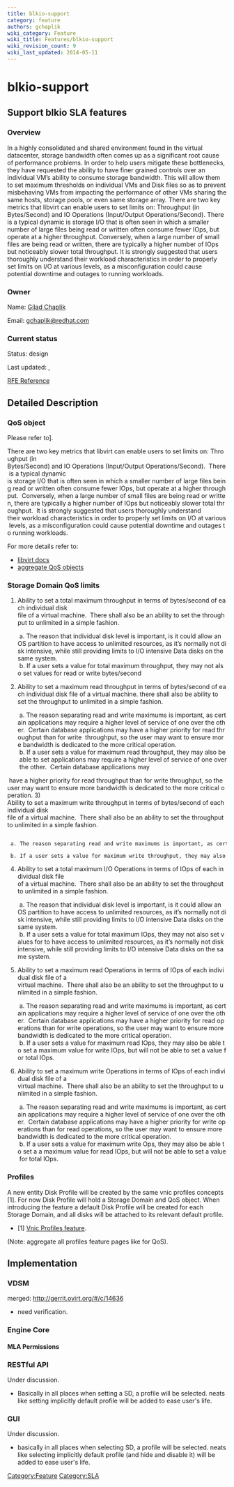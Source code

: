 ```yaml
---
title: blkio-support
category: feature
authors: gchaplik
wiki_category: Feature
wiki_title: Features/blkio-support
wiki_revision_count: 9
wiki_last_updated: 2014-05-11
---
```


# blkio-support

## Support blkio SLA features

### Overview

In a highly consolidated and shared environment found in the virtual datacenter, storage bandwidth often comes up as a significant root cause of performance problems. In order to help users mitigate these bottlenecks, they have requested the ability to have finer grained controls over an individual VM’s ability to consume storage bandwidth. This will allow them to set maximum thresholds on individual VMs and Disk files so as to prevent misbehaving VMs from impacting the performance of other VMs sharing the same hosts, storage pools, or even same storage array. There are two key metrics that libvirt can enable users to set limits on: Throughput (in Bytes/Second) and IO Operations (Input/Output Operations/Second). There is a typical dynamic is storage I/O that is often seen in which a smaller number of large files being read or written often consume fewer IOps, but operate at a higher throughput. Conversely, when a large number of small files are being read or written, there are typically a higher number of IOps but noticeably slower total throughput. It is strongly suggested that users thoroughly understand their workload characteristics in order to properly set limits on I/O at various levels, as a misconfiguration could cause potential downtime and outages to running workloads.

### Owner

Name: [ Gilad Chaplik](User:gchaplik)

Email: <gchaplik@redhat.com>

### Current status

Status: design

Last updated: ,

[RFE Reference](https://bugzilla.redhat.com/show_bug.cgi?id=1085049)

## Detailed Description

### QoS object

Please refer to].

There are two key metrics that libvirt can enable users to set limits on: Throughput (in Bytes/Second) and IO Operations (Input/Output Operations/Second).  There is a typical dynamic  is storage I/O that is often seen in which a smaller number of large files being read or written often consume fewer IOps, but operate at a higher throughput.  Conversely, when a large number of small files are being read or written, there are typically a higher number of IOps but noticeably slower total throughput.  It is strongly suggested that users thoroughly understand their workload characteristics in order to properly set limits on I/O at various levels, as a misconfiguration could cause potential downtime and outages to running workloads.

For more details refer to:

*   [libvirt docs](http://libvirt.org/formatdomain.html#elementsDisks)
*   [aggregate QoS objects](http://www.ovirt.org/Features/aggregate_QoS)

### Storage Domain QoS limits

1) Ability to set a total maximum throughput in terms of bytes/second of each individual disk file of a virtual machine.  There shall also be an ability to set the throughput to unlimited in a simple fashion.

       a. The reason that individual disk level is important, is it could allow an OS partition to have access to unlimited resources, as it’s normally not disk intensive, while still providing limits to I/O intensive Data disks on the same system.
       b. If a user sets a value for total maximum throughput, they may not also set values for read or write bytes/second

2) Ability to set a maximum read throughput in terms of bytes/second of each individual disk file of a virtual machine. there shall also be ability to set the throughput to unlimited in a simple fashion.

       a. The reason separating read and write maximums is important, as certain applications may require a higher level of service of one over the other.  Certain database applications may have a higher priority for read throughput than for write  throughput, so the user may want to ensure more bandwidth is dedicated to the more critical operation.
       b. If a user sets a value for maximum read throughput, they may also be able to set applications may require a higher level of service of one over the other.  Certain database applications may

 have a higher priority for read throughput than for write throughput, so the user may want to ensure more bandwidth is dedicated to the more critical operation. 3) Ability to set a maximum write throughput in terms of bytes/second of each individual disk file of a virtual machine.  There shall also be an ability to set the throughput to unlimited in a simple fashion.

       a. The reason separating read and write maximums is important, as certain applications may require a higher level of service of one over the other.  Certain database applications may have a higher priority for write throughput than for read throughput, so the user may want to ensure more bandwidth is dedicated to the more critical operation.
       b. If a user sets a value for maximum write throughput, they may also be able to set a maximum value for read throughput, but will not be able to set a value for total throughput.

4) Ability to set a total maximum I/O Operations in terms of IOps of each individual disk file of a virtual machine.  There shall also be an ability to set the throughput to unlimited in a simple fashion.

       a. The reason that individual disk level is important, is it could allow an OS partition to have access to unlimited resources, as it’s normally not disk intensive, while still providing limits to I/O intensive Data disks on the same system.
       b. If a user sets a value for total maximum IOps, they may not also set values for to have access to unlimited resources, as it’s normally not disk intensive, while still providing limits to I/O intensive Data disks on the same system.

5) Ability to set a maximum read Operations in terms of IOps of each individual disk file of a virtual machine.  There shall also be an ability to set the throughput to unlimited in a simple fashion.

       a. The reason separating read and write maximums is important, as certain applications may require a higher level of service of one over the other.  Certain database applications may have a higher priority for read operations than for write operations, so the user may want to ensure more bandwidth is dedicated to the more critical operation.
       b. If a user sets a value for maximum read IOps, they may also be able to set a maximum value for write IOps, but will not be able to set a value for total IOps.

6) Ability to set a maximum write Operations in terms of IOps of each individual disk file of a virtual machine.  There shall also be an ability to set the throughput to unlimited in a simple fashion.

       a. The reason separating read and write maximums is important, as certain applications may require a higher level of service of one over the other.  Certain database applications may have a higher priority for write operations than for read operations, so the user may want to ensure more bandwidth is dedicated to the more critical operation.
       b. If a user sets a value for maximum write Ops, they may also be able to set a a maximum value for read IOps, but will not be able to set a value for total IOps.

### Profiles

A new entity Disk Profile will be created by the same vnic profiles concepts [1]. For now Disk Profile will hold a Storage Domain and QoS object. When introducing the feature a default Disk Profile will be created for each Storage Domain, and all disks will be attached to its relevant default profile.

*   [1] [Vnic Profiles feature](http://www.ovirt.org/Features/Vnic_Profiles).

(Note: aggregate all profiles feature pages like for QoS).

## Implementation

### VDSM

merged: <http://gerrit.ovirt.org/#/c/14636>

*   need verification.

### Engine Core

#### MLA Permissions

### RESTful API

Under discussion.

*   Basically in all places when setting a SD, a profile will be selected. neats like setting implicitly default profile will be added to ease user's life.

### GUI

Under discussion.

*   basically in all places when selecting SD, a profile will be selected. neats like selecting implicitly default profile (and hide and disable it) will be added to ease user's life.

<Category:Feature> <Category:SLA>

